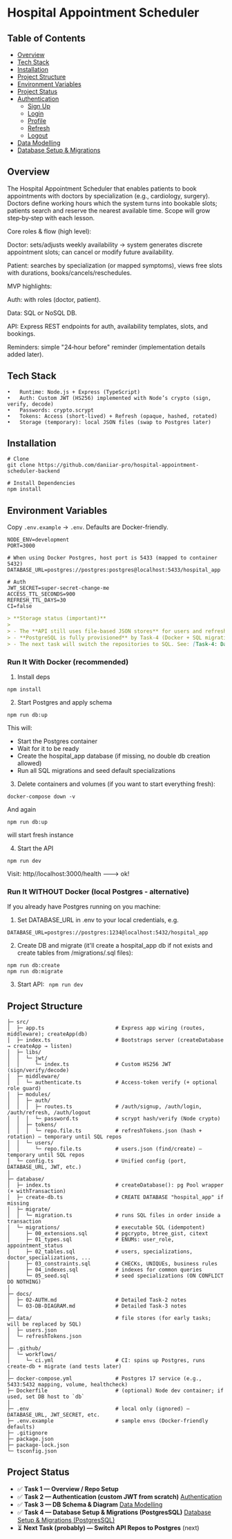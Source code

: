 # Hospital Appointment Scheduler



## Table of Contents ##
- [Overview](#overview)
- [Tech Stack](#tech-stack)
- [Installation](#installation)
- [Project Structure](#project-structure)
- [Environment Variables](#environment-variables)
- [Project Status](#project-status)
- [Authentication](./docs/02-AUTH.md#authentication)
    - [Sign Up](./docs/02-AUTH.md#sign-up)
    - [Login](./docs/02-AUTH.md#login)
    - [Profile](./docs/02-AUTH.md#profile)
    - [Refresh](./docs/02-AUTH.md#refresh)
    - [Logout](./docs/02-AUTH.md#logout)
- [Data Modelling](./docs/03-DB-DIAGRAM.md)
- [Database Setup & Migrations](./docs/04-DB-SETUP.md)


## Overview
The Hospital Appointment Scheduler that enables patients to book appointments with doctors by specialization (e.g., cardiology, surgery). Doctors define working hours which the system turns into bookable slots; patients search and reserve the nearest available time. Scope will grow step‑by‑step with each lesson.

Core roles & flow (high level):

Doctor: sets/adjusts weekly availability → system generates discrete appointment slots; can cancel or modify future availability.

Patient: searches by specialization (or mapped symptoms), views free slots with durations, books/cancels/reschedules.

MVP highlights:

Auth: with roles (doctor, patient).

Data: SQL or NoSQL DB.

API: Express REST endpoints for auth, availability templates, slots, and bookings.

Reminders: simple "24‑hour before" reminder (implementation details added later).



## Tech Stack
	•	Runtime: Node.js + Express (TypeScript)
	•	Auth: Custom JWT (HS256) implemented with Node’s crypto (sign, verify, decode)
	•	Passwords: crypto.scrypt
	•	Tokens: Access (short-lived) + Refresh (opaque, hashed, rotated)
	•	Storage (temporary): local JSON files (swap to Postgres later)



## Installation
```
# Clone
git clone https://github.com/daniiar-pro/hospital-appointment-scheduler-backend

# Install Dependencies
npm install
```


## Environment Variables

Copy `.env.example` → `.env`. Defaults are Docker-friendly.

```env
NODE_ENV=development
PORT=3000

# When using Docker Postgres, host port is 5433 (mapped to container 5432)
DATABASE_URL=postgres://postgres:postgres@localhost:5433/hospital_app

# Auth
JWT_SECRET=super-secret-change-me
ACCESS_TTL_SECONDS=900
REFRESH_TTL_DAYS=30
CI=false
```

```md
> **Storage status (important)**
>
> - The **API still uses file-based JSON stores** for users and refresh tokens (from earlier tasks).
> - **PostgreSQL is fully provisioned** by Task-4 (Docker + SQL migrations) but endpoints are **not** migrated yet.
> - The next task will switch the repositories to SQL. See: [Task-4: Database Setup & Migrations](./docs/04-DB-SETUP.md).
```

### Run It With Docker (recommended)

1. Install deps
```
npm install
```
2. Start Postgres and apply schema
```
npm run db:up
```

This will:
- Start the Postgres container
- Wait for it to be ready
- Create the hospital_app database (if missing, no double db creation allowed)
- Run all SQL migrations and seed default specializations


3. Delete containers and volumes (if you want to start everything fresh):
```
docker-compose down -v
```
And again 
```
npm run db:up
``` 
will start fresh instance

4. Start the API
```
npm run dev
```
Visit: http//localhost:3000/health ---> ok!


### Run It WITHOUT Docker (local Postgres - alternative)
If you already have Postgres running on you machine:
1.	Set DATABASE_URL in .env to your local credentials, e.g.
```
DATABASE_URL=postgres://postgres:1234@localhost:5432/hospital_app
```
2. Create DB and migrate (it'll create a hospital_app db if not exists and create tables from /migrations/.sql files):
```
npm run db:create
npm run db:migrate
```

3. Start API:
``` npm run dev```


## Project Structure
```.
├─ src/
│  ├─ app.ts                       # Express app wiring (routes, middleware); createApp(db)
│  ├─ index.ts                     # Bootstraps server (createDatabase → createApp → listen)
│  ├─ libs/
│  │  └─ jwt/
│  │     └─ index.ts               # Custom HS256 JWT (sign/verify/decode)
│  ├─ middleware/
│  │  └─ authenticate.ts           # Access-token verify (+ optional role guard)
│  ├─ modules/
│  │  ├─ auth/
│  │  │  ├─ routes.ts              # /auth/signup, /auth/login, /auth/refresh, /auth/logout
│  │  │  └─ password.ts            # scrypt hash/verify (Node crypto)
│  │  ├─ tokens/
│  │  │  └─ repo.file.ts           # refreshTokens.json (hash + rotation) — temporary until SQL repos
│  │  └─ users/
│  │     └─ repo.file.ts           # users.json (find/create) — temporary until SQL repos
│  └─ config.ts                    # Unified config (port, DATABASE_URL, JWT, etc.)
│
├─ database/
│  ├─ index.ts                     # createDatabase(): pg Pool wrapper (+ withTransaction)
│  ├─ create-db.ts                 # CREATE DATABASE "hospital_app" if missing
│  ├─ migrate/
│  │  └─ migration.ts              # runs SQL files in order inside a transaction
│  └─ migrations/                  # executable SQL (idempotent)
│     ├─ 00_extensions.sql         # pgcrypto, btree_gist, citext
│     ├─ 01_types.sql              # ENUMs: user_role, appointment_status
│     ├─ 02_tables.sql             # users, specializations, doctor_specializations, ...
│     ├─ 03_constraints.sql        # CHECKs, UNIQUEs, business rules
│     ├─ 04_indexes.sql            # indexes for common queries
│     └─ 05_seed.sql               # seed specializations (ON CONFLICT DO NOTHING)
│
├─ docs/
│  ├─ 02-AUTH.md                   # Detailed Task-2 notes
│  └─ 03-DB-DIAGRAM.md             # Detailed Task-3 notes
│
├─ data/                           # file stores (for early tasks; will be replaced by SQL)
│  ├─ users.json
│  └─ refreshTokens.json
│
├─ .github/
│  └─ workflows/
│     └─ ci.yml                    # CI: spins up Postgres, runs create-db + migrate (and tests later)
│
├─ docker-compose.yml              # Postgres 17 service (e.g., 5433:5432 mapping, volume, healthcheck)
├─ Dockerfile                      # (optional) Node dev container; if used, set DB host to `db`
│
├─ .env                            # local only (ignored) — DATABASE_URL, JWT_SECRET, etc.
├─ .env.example                    # sample envs (Docker-friendly defaults)
├─ .gitignore
├─ package.json
├─ package-lock.json
└─ tsconfig.json
```





## Project Status

- ✅ **Task 1 — Overview / Repo Setup**
- ✅ **Task 2 — Authentication (custom JWT from scratch)**  [Authentication](docs/02-AUTH.md)
- ✅ **Task 3 — DB Schema & Diagram**  [Data Modelling](docs/03-DB-DIAGRAM.md)
- ✅ **Task 4 — Database Setup & Migrations (PostgresSQL)**  [Database Setup & Migrations (PostgresSQL)](docs/04-DB-SETUP.md)
- ⏳ **Next Task (probably)  — Switch API Repos to Postgres** (next)
	
